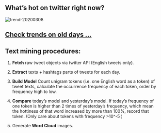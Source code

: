 ## What’s hot on twitter right now?

![trend-20200308][wordcloud]

[wordcloud]: https://raw.githubusercontent.com/xdqc/tweet-trend-everyday/master/word-cloud/trend-20200308.png?token=AF5V4P7ADR6KQBZ4CEDTNIK6AXRMU "trend-20200308"

## [Check trends on old days ...](https://github.com/xdqc/tweet-trend-everyday/tree/master/word-cloud)

## Text mining procedures:

1. **Fetch** raw tweet objects via twitter API (English tweets only).

2. **Extract** texts + hashtags parts of tweets for each day.

3. **Build Model** Count unigram tokens (i.e. one English word as a token) of tweet texts, calculate the occurrence frequency of each token, order by frequency high to low.

4. **Compare** today’s model and yesterday’s model. If today’s frequency of one token is higher than 2 times of yesterday’s frequency, which mean the hottiness of that word increased by more than 100%, record that token. (Only care about tokens with frequency >10^-5 )

5. Generate **Word Cloud** images.
